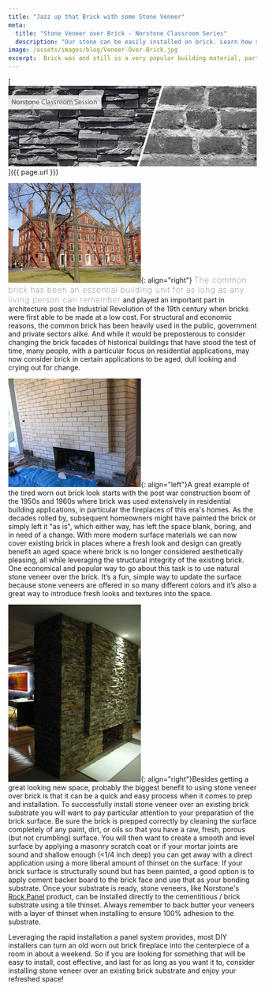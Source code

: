 ```yaml
---
title: "Jazz up that Brick with some Stone Veneer"
meta:
  title: "Stone Veneer over Brick - Norstone Classroom Series"
  description: "Our stone can be easily installed on brick. Learn how simple it is to breath new style into old bricks."
image: /assets/images/blog/Veneer-Over-Brick.jpg
excerpt:  Brick was and still is a very popular building material, particularily for residential fireplaces. Whether it's been a few years, or a few decades, the brick will look pretty much the same, but your tastes might have moved on. Stone Veneer is an excellent choice for refinishing over an existing brick substrate because it most often can be applied directly over the brick, minimizing the prepwork and allowing for a quick and easy transformation of the space. This article covers in detail some of things that you might consider when installing stone veneer over brick.
---
```

[![Veneer Over Brick](/assets/images/blog/Veneer-Over-Brick.jpg)]({{ page.url }})

![Historic Brick Building Harvard](/assets/images/blog/Historic-Brick-Building---Harvard.jpg){: align="right"} <span style="font-size:16px;font-weight:lighter;letter-spacing:1px">The common brick has been an essential building unit for as long as any living person can remember</span> and played an important part in architecture post the Industrial Revolution of the 19th century when bricks were first able to be made at a low cost. For structural and economic reasons, the common brick has been heavily used in the public, government and private sectors alike. And while it would be preposterous to consider changing the brick facades of historical buildings that have stood the test of time, many people, with a particular focus on residential applications, may now consider brick in certain applications to be aged, dull looking and crying out for change.

![Stone Veneer over Brick in progress](/assets/images/blog/Stone-Veneer-over-Brick---In-Progress.jpg){: align="left"}A great example of the tired worn out brick look starts with the post war construction boom of the 1950s and 1960s where brick was used extensively in residential building applications, in particular the fireplaces of this era's homes. As the decades rolled by, subsequent homeowners might have painted the brick or simply left it "as is", which either way, has left the space blank, boring, and in need of a change. With more modern surface materials we can now cover existing brick in places where a fresh look and design can greatly benefit an aged space where brick is no longer considered aesthetically pleasing, all while leveraging the structural integrity of the existing brick. One economical and popular way to go about this task is to use natural stone veneer over the brick. It’s a fun, simple way to update the surface because stone veneers are offered in so many different colors and it’s also a great way to introduce fresh looks and textures into the space.

![Stone Veneer over Brick Finished]( /assets/images/blog/Stone-Veneer-over-Brick---Finished.jpg){: align="right"}Besides getting a great looking new space, probably the biggest benefit to using stone veneer over brick is that it can be a quick and easy process when it comes to prep and installation. To successfully install stone veneer over an existing brick substrate you will want to pay particular attention to your preparation of the brick surface. Be sure the brick is prepped correctly by cleaning the surface completely of any paint, dirt, or oils so that you have a raw, fresh, porous (but not crumbling) surface. You will then want to create a smooth and level surface by applying a masonry scratch coat or if your mortar joints are sound and shallow enough (<1/4 inch deep) you can get away with a direct application using a more liberal amount of thinset on the surface. If your brick surface is structurally sound but has been painted, a good option is to apply cement backer board to the brick face and use that as your bonding substrate. Once your substrate is ready, stone veneers, like Norstone's [Rock Panel](/products/stacked-stone-cladding/) product, can be installed directly to the cementitious / brick substrate using a tile thinset. Always remember to back butter your veneers with a layer of thinset when installing to ensure 100% adhesion to the substrate.

Leveraging the rapid installation a panel system provides, most DIY installers can turn an old worn out brick fireplace into the centerpiece of a room in about a weekend. So if you are looking for something that will be easy to install, cost effective, and last for as long as you want it to, consider installing stone veneer over an existing brick substrate and enjoy your refreshed space!
